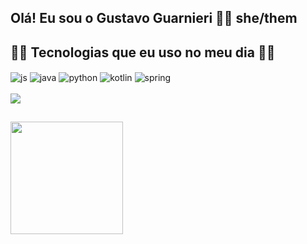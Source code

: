 ## Olá! Eu sou o Gustavo Guarnieri 🏳️‍🌈 she/them 



## 🏳️‍🌈 Tecnologias que eu uso no meu dia 🏳️‍🌈

<div style="display: inline_block">
  <img align="center" alt="js" src="https://img.shields.io/badge/JavaScript-F7DF1E?style=for-the-badge&logo=javascript&logoColor=black" />
  <img align="center" alt="java" src="https://img.shields.io/badge/Java-white?style=for-the-badge&logo=java&logoColor=black" />
  <img align="center" alt="python" src="https://img.shields.io/badge/Python-blue?style=for-the-badge&logo=python&logoColor=black" />
  <img align="center" alt="kotlin" src="https://img.shields.io/badge/Kotlin-purple?style=for-the-badge&logo=kotlin&logoColor=black" />
  <img align="center" alt="spring" src="https://img.shields.io/badge/Spring-6DB33F?style=for-the-badge&logo=spring&logoColor=white" />
</div><br/>

<img src="https://media1.giphy.com/media/v1.Y2lkPTc5MGI3NjExZ3J2Z240cGZ3aXpsODdxaHZ0dzFqc2Z2Zmp0NW5ibHdyYmU5OW9hbiZlcD12MV9pbnRlcm5hbF9naWZfYnlfaWQmY3Q9Zw/UtcBRO8cxulRzkrVLc/giphy.gif" />


## 

<div>
  <a href="https://github.com/gustavo-guarnieri-de-melo">
    <img height="180em" src="https://github-readme-stats.vercel.app/api/top-langs/?username=gustavo-guarnieri-de-melo&layout=compact&theme=radical" />
  </a>
</div>


